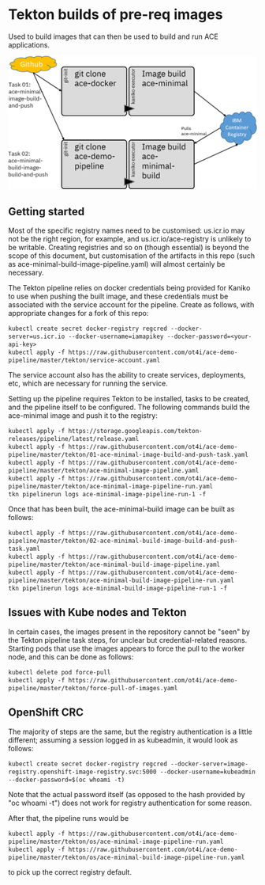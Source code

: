 # Tekton builds of pre-req images

Used to build images that can then be used to build and run ACE applications.

![Image build overview](ace-demo-pipeline-tekton-2.png)

## Getting started

 Most of the specific registry names need to be customised: us.icr.io may not be the right region, for example, and us.icr.io/ace-registry 
is unlikely to be writable. Creating registries and so on (though essential) is beyond the scope of this document, but customisation of
the artifacts in this repo (such as ace-minimal-build-image-pipeline.yaml) will almost certainly be necessary.

 The Tekton pipeline relies on docker credentials being provided for Kaniko to use when pushing the built image, and these credentials
must be associated with the service account for the pipeline. Create as follows, with appropriate changes for a fork of this repo:
```
kubectl create secret docker-registry regcred --docker-server=us.icr.io --docker-username=iamapikey --docker-password=<your-api-key>
kubectl apply -f https://raw.githubusercontent.com/ot4i/ace-demo-pipeline/master/tekton/service-account.yaml
```
The service account also has the ability to create services, deployments, etc, which are necessary for running the service.

Setting up the pipeline requires Tekton to be installed, tasks to be created, and the pipeline itself to be configured. The following
commands build the ace-minimal image and push it to the registry:
```
kubectl apply -f https://storage.googleapis.com/tekton-releases/pipeline/latest/release.yaml
kubectl apply -f https://raw.githubusercontent.com/ot4i/ace-demo-pipeline/master/tekton/01-ace-minimal-image-build-and-push-task.yaml
kubectl apply -f https://raw.githubusercontent.com/ot4i/ace-demo-pipeline/master/tekton/ace-minimal-image-pipeline.yaml
kubectl apply -f https://raw.githubusercontent.com/ot4i/ace-demo-pipeline/master/tekton/ace-minimal-image-pipeline-run.yaml
tkn pipelinerun logs ace-minimal-image-pipeline-run-1 -f
```

Once that has been built, the ace-minimal-build image can be built as follows:
```
kubectl apply -f https://raw.githubusercontent.com/ot4i/ace-demo-pipeline/master/tekton/02-ace-minimal-build-image-build-and-push-task.yaml
kubectl apply -f https://raw.githubusercontent.com/ot4i/ace-demo-pipeline/master/tekton/ace-minimal-build-image-pipeline.yaml
kubectl apply -f https://raw.githubusercontent.com/ot4i/ace-demo-pipeline/master/tekton/ace-minimal-build-image-pipeline-run.yaml
tkn pipelinerun logs ace-minimal-build-image-pipeline-run-1 -f
```

## Issues with Kube nodes and Tekton

In certain cases, the images present in the repository cannot be "seen" by the Tekton pipeline task steps, for
unclear but credential-related reasons. Starting pods that use the images appears to force the pull to the worker
node, and this can be done as follows:
```
kubectl delete pod force-pull
kubectl apply -f https://raw.githubusercontent.com/ot4i/ace-demo-pipeline/master/tekton/force-pull-of-images.yaml
```

## OpenShift CRC

The majority of steps are the same, but the registry authentication is a little different; assuming a session logged in as kubeadmin, it would look as follows:
```
kubectl create secret docker-registry regcred --docker-server=image-registry.openshift-image-registry.svc:5000 --docker-username=kubeadmin --docker-password=$(oc whoami -t)
```
Note that the actual password itself (as opposed to the hash provided by "oc whoami -t") does not work for registry authentication for some reason.

After that, the pipeline runs would be
```
kubectl apply -f https://raw.githubusercontent.com/ot4i/ace-demo-pipeline/master/tekton/os/ace-minimal-image-pipeline-run.yaml
kubectl apply -f https://raw.githubusercontent.com/ot4i/ace-demo-pipeline/master/tekton/os/ace-minimal-build-image-pipeline-run.yaml
```
to pick up the correct registry default.
